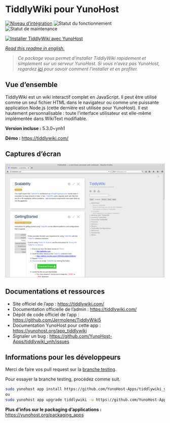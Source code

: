 <!--
N.B.: This README was automatically generated by https://github.com/YunoHost/apps/tree/master/tools/README-generator
It shall NOT be edited by hand.
-->

# TiddlyWiki pour YunoHost

[![Niveau d’intégration](https://dash.yunohost.org/integration/tiddlywiki.svg)](https://dash.yunohost.org/appci/app/tiddlywiki) ![Statut du fonctionnement](https://ci-apps.yunohost.org/ci/badges/tiddlywiki.status.svg) ![Statut de maintenance](https://ci-apps.yunohost.org/ci/badges/tiddlywiki.maintain.svg)

[![Installer TiddlyWiki avec YunoHost](https://install-app.yunohost.org/install-with-yunohost.svg)](https://install-app.yunohost.org/?app=tiddlywiki)

*[Read this readme in english.](./README.md)*

> *Ce package vous permet d’installer TiddlyWiki rapidement et simplement sur un serveur YunoHost.
Si vous n’avez pas YunoHost, regardez [ici](https://yunohost.org/#/install) pour savoir comment l’installer et en profiter.*

## Vue d’ensemble

TiddlyWiki est un wiki interactif complet en JavaScript. Il peut être utilisé comme un seul fichier HTML dans le navigateur ou comme une puissante application Node.js (cette dernière est utilisée pour YunoHost). Il est hautement personnalisable : toute l'interface utilisateur est elle-même implémentée dans WikiText modifiable.

**Version incluse :** 5.3.0~ynh1

**Démo :** https://tiddlywiki.com/

## Captures d’écran

![Capture d’écran de TiddlyWiki](./doc/screenshots/screenshot.png)

## Documentations et ressources

* Site officiel de l’app : <https://tiddlywiki.com/>
* Documentation officielle de l’admin : <https://tiddlywiki.com/>
* Dépôt de code officiel de l’app : <https://github.com/Jermolene/TiddlyWiki5>
* Documentation YunoHost pour cette app : <https://yunohost.org/app_tiddlywiki>
* Signaler un bug : <https://github.com/YunoHost-Apps/tiddlywiki_ynh/issues>

## Informations pour les développeurs

Merci de faire vos pull request sur la [branche testing](https://github.com/YunoHost-Apps/tiddlywiki_ynh/tree/testing).

Pour essayer la branche testing, procédez comme suit.

``` bash
sudo yunohost app install https://github.com/YunoHost-Apps/tiddlywiki_ynh/tree/testing --debug
ou
sudo yunohost app upgrade tiddlywiki -u https://github.com/YunoHost-Apps/tiddlywiki_ynh/tree/testing --debug
```

**Plus d’infos sur le packaging d’applications :** <https://yunohost.org/packaging_apps>